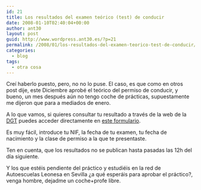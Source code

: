 ```yaml
---
id: 21
title: Los resultados del examen teórico (test) de conducir
date: 2008-01-10T02:40:04+00:00
author: ant30
layout: post
guid: http://www.wordpress.ant30.es/?p=21
permalink: /2008/01/los-resultados-del-examen-teorico-test-de-conducir/
categories:
  - blog
tags:
  - otra cosa
---
```

Creí haberlo puesto, pero, no no lo puse. El caso, es que como en otros post
dije, este Diciembre aprobé el teórico del permiso de conducir, y bueno, un mes
después aún no tengo coche de prácticas, supuestamente me dijeron que para a
mediados de enero.

A lo que vamos, si quieres consultar tu resultado a través de la web de la
[DGT](http://dgt.es) puedes acceder directamente en [este
formulario](http://www.dgt.es/examenes/consulta/CalificacionesBuscar.jsp).

Es muy fácil, introduce tu NIF, la fecha de tu examen, tu fecha de nacimiento y
la clase de permiso a la que te presentaste.

Ten en cuenta, que los resultados no se publican hasta pasadas las 12h del día
siguiente.

Y los que estéis pendiente del práctico y estudiéis en la red de Autoescuelas
Leonesa en Sevilla ¿a qué esperáis para aprobar el práctico?, venga hombre,
dejadme un coche+profe libre.
